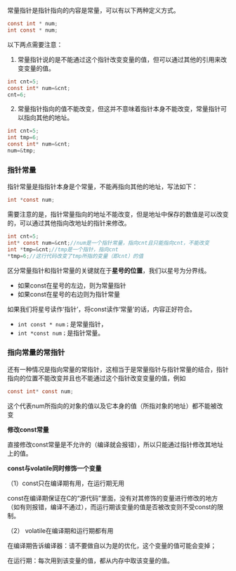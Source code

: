常量指针是指针指向的内容是常量，可以有以下两种定义方式。

```c
const int * num;
int const * num;
```

以下两点需要注意：

1. 常量指针说的是不能通过这个指针改变变量的值，但可以通过其他的引用来改变变量的值。

```c
int cnt=5;
const int* num=&cnt;
cnt=6;
```

2. 常量指针指向的值不能改变，但这并不意味着指针本身不能改变，常量指针可以指向其他的地址。

```c
int cnt=5;
int tmp=6;
const int* num=&cnt;
num=&tmp;
```



### **指针常量**

指针常量是指指针本身是个常量，不能再指向其他的地址，写法如下：

```c
int *const num;
```

需要注意的是，指针常量指向的地址不能改变，但是地址中保存的数值是可以改变的，可以通过其他指向改地址的指针来修改。

```c
int cnt=5;
int* const num=&cnt;//num是一个指针常量，指向cnt且只能指向cnt，不能改变
int *tmp=&cnt;//tmp是一个指针，指向cnt
*tmp=6;//这行代码改变了tmp所指的变量（即cnt）的值
```

区分常量指针和指针常量的关键就在于**星号的位置**，我们以星号为分界线。

- 如果const在星号的左边，则为常量指针
- 如果const在星号的右边则为指针常量

如果我们将星号读作‘指针’，将const读作‘常量’的话，内容正好符合。

- `int const * num；`是常量指针，
- `int *const num；`是指针常量。

### **指向常量的常指针**

还有一种情况是指向常量的常指针，这相当于是常量指针与指针常量的结合，指针指向的位置不能改变并且也不能通过这个指针改变变量的值，例如

```c
const int* const num;
```

这个代表num所指向的对象的值以及它本身的值（所指对象的地址）都不能被改变



**修改const常量**

直接修改const常量是不允许的（编译就会报错），所以只能通过指针修改其地址上的值。



**const与volatile同时修饰一个变量**

（1）const只在编译期有用，在运行期无用

 const在编译期保证在C的“源代码”里面，没有对其修饰的变量进行修改的地方（如有则报错，编译不通过），而运行期该变量的值是否被改变则不受const的限制。

（2） volatile在编译期和运行期都有用

在编译期告诉编译器：请不要做自以为是的优化，这个变量的值可能会变掉；

在运行期：每次用到该变量的值，都从内存中取该变量的值。